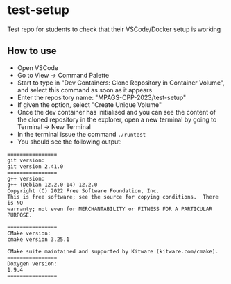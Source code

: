 # test-setup
Test repo for students to check that their VSCode/Docker setup is working

## How to use
* Open VSCode
* Go to View -> Command Palette
* Start to type in "Dev Containers: Clone Repository in Container Volume", and select this command as soon as it appears
* Enter the repository name: "MPAGS-CPP-2023/test-setup"
* If given the option, select "Create Unique Volume"
* Once the dev container has initialised and you can see the content of the cloned repository in the explorer, open a new terminal by going to Terminal -> New Terminal
* In the terminal issue the command `./runtest`
* You should see the following output:
```
================
git version:
git version 2.41.0
================
g++ version:
g++ (Debian 12.2.0-14) 12.2.0
Copyright (C) 2022 Free Software Foundation, Inc.
This is free software; see the source for copying conditions.  There is NO
warranty; not even for MERCHANTABILITY or FITNESS FOR A PARTICULAR PURPOSE.

================
CMake version:
cmake version 3.25.1

CMake suite maintained and supported by Kitware (kitware.com/cmake).
================
Doxygen version:
1.9.4
================
```
